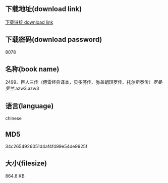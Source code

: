 ## 下载地址(download link)
[下载链接 download link](https://voluble-croquembouche-d321dc.netlify.app/?s=2499%E3%80%81%E5%B7%A8%E4%BA%BA%E4%B8%89%E4%BC%A0%EF%BC%88%E5%82%85%E9%9B%B7%E7%BB%8F%E5%85%B8%E8%AF%91%E6%9C%AC%EF%BC%8C%E8%B4%9D%E5%A4%9A%E8%8A%AC%E4%BC%A0%E3%80%81%E5%BC%A5%E7%9B%96%E6%9C%97%E7%90%AA%E7%BD%97%E4%BC%A0%E3%80%81%E6%89%98%E5%B0%94%E6%96%AF%E6%B3%B0%E4%BC%A0%EF%BC%89_%E7%BD%97%E6%9B%BC%C2%B7%E7%BD%97%E5%85%B0_.azw3)

## 下载密码(download password)
8078

## 名称(book name)
2499、巨人三传（傅雷经典译本，贝多芬传、弥盖朗琪罗传、托尔斯泰传）_罗曼·罗兰_.azw3.azw3

## 语言(language)
chinese

## MD5
34c2654926051d4af4f499e54de9925f

## 大小(filesize)
864.8 KB
